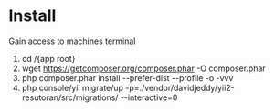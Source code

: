 # Install

Gain access to machines terminal
 1) cd /{app root}
 2) wget https://getcomposer.org/composer.phar -O composer.phar
 3) php composer.phar install --prefer-dist --profile -o -vvv
 4) php console/yii migrate/up -p=./vendor/davidjeddy/yii2-resutoran/src/migrations/ --interactive=0